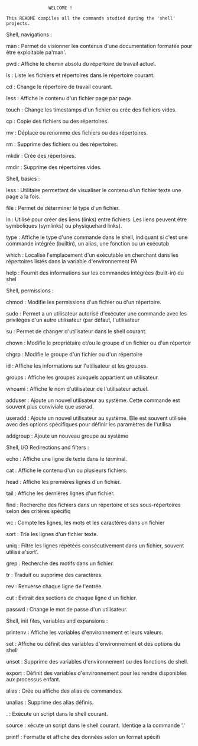 					WELCOME !

	This README compiles all the commands studied during the 'shell' projects.

Shell, navigations :

man : Permet de visionner les contenus d'une documentation formatée pour être exploitable pa'man'.

pwd : Affiche le chemin absolu du répertoire de travail actuel.

ls : Liste les fichiers et répertoires dans le répertoire courant.

cd : Change le répertoire de travail courant.

less : Affiche le contenu d'un fichier page par page.

touch : Change les timestamps d'un fichier ou crée des fichiers vides.

cp : Copie des fichiers ou des répertoires.

mv : Déplace ou renomme des fichiers ou des répertoires.

rm : Supprime des fichiers ou des répertoires.

mkdir : Crée des répertoires.

rmdir : Supprime des répertoires vides.

Shell, basics :

less : Utilitaire permettant de visualiser le contenu d'un fichier texte une page a la fois.

file : Permet de déterminer le type d'un fichier.

ln : Utilisé pour créer des liens (links) entre fichiers. Les liens peuvent être symboliques (symlinks) ou physiquehard links).

type : Affiche le type d'une commande dans le shell, indiquant si c'est une commande intégrée (builtin), un alias, une fonction ou un exécutab

which : Localise l'emplacement d'un exécutable en cherchant dans les répertoires listés dans la variable d'environnement PA

help : Fournit des informations sur les commandes intégrées (built-in) du shel

Shell, permissions :

chmod : Modifie les permissions d'un fichier ou d'un répertoire.

sudo : Permet a un utilisateur autorisé d'exécuter une commande avec les privilèges d'un autre utilisateur (par défaut, l'utilisateur

su : Permet de changer d'utilisateur dans le shell courant.

chown : Modifie le propriétaire et/ou le groupe d'un fichier ou d'un répertoir

chgrp : Modifie le groupe d'un fichier ou d'un répertoire

id : Affiche les informations sur l'utilisateur et les groupes.

groups : Affiche les groupes auxquels appartient un utilisateur.

whoami : Affiche le nom d'utilisateur de l'utilisateur actuel.

adduser : Ajoute un nouvel utilisateur au système. Cette commande est souvent plus conviviale que userad.

useradd : Ajoute un nouvel utilisateur au système. Elle est souvent utilisée avec des options spécifiques pour définir les paramètres de l'utilisa

addgroup : Ajoute un nouveau groupe au système

Shell, I/O Redirections and filters : 

echo : Affiche une ligne de texte dans le terminal.

cat : Affiche le contenu d'un ou plusieurs fichiers.

head : Affiche les premières lignes d'un fichier.

tail : Affiche les dernières lignes d'un fichier.

find : Recherche des fichiers dans un répertoire et ses sous-répertoires selon des critères spécifiq

wc : Compte les lignes, les mots et les caractères dans un fichier

sort : Trie les lignes d'un fichier texte.

uniq : Filtre les lignes répétées consécutivement dans un fichier, souvent utilisé a'sort'.

grep : Recherche des motifs dans un fichier.

tr : Traduit ou supprime des caractères.

rev : Renverse chaque ligne de l'entrée.

cut : Extrait des sections de chaque ligne d'un fichier.

passwd : Change le mot de passe d'un utilisateur.

Shell, init files, variables and expansions :

printenv : Affiche les variables d'environnement et leurs valeurs.

set : Affiche ou définit des variables d'environnement et des options du shell

unset : Supprime des variables d'environnement ou des fonctions de shell.

export : Définit des variables d'environnement pour les rendre disponibles aux processus enfant.

alias : Crée ou affiche des alias de commandes.

unalias : Supprime des alias définis.

. : Exécute un script dans le shell courant.

source : xécute un script dans le shell courant. Identiqe a la commande '.' 

printf : Formatte et affiche des données selon un format spécifi


